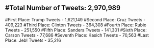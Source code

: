#Total Number of Tweets: 2,970,989 
---
#First Place: Trump Tweets - 1,621,149
#Second Place: Cruz Tweets - 409,223
#Third Place: Clinton Tweets - 364,308
#Fourth Place: Rubio Tweets - 251,550
#Fifth Place: Sanders Tweets - 141,301
#Sixth Place: Carson Tweets - 77,686
#Seventh Place: Kasich Tweets - 70,563
#Last Place: Jeb! Tweets - 35,216
